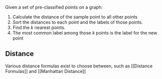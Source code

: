 
Given a set of pre-classified points on a graph:
1. Calculate the distance of the sample point to all other points
2. Sort the distances to each point and the labels of those points.
3. Find the $k$ nearest points.
4. The most common label among those $k$ points is the label for the new point

## Distance

Various distance formulas exist to choose between, such as [[Distance Formulas]] and [[Manhattan Distance]]


